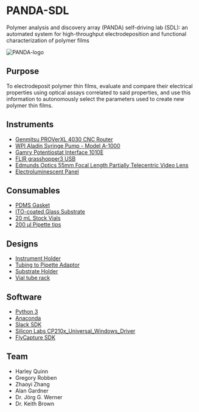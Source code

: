 # PANDA-SDL
Polymer analysis and discovery array (PANDA) self-driving lab (SDL): an automated system for high-throughput electrodeposition and functional characterization of polymer films

![PANDA-logo](https://github.com/BU-KABlab/PANDA-SDL/blob/2c1d91d546d233a9af88f7912e32f243253305e5/PANDAlogo.png)
## Purpose
To electrodeposit polymer thin films, evaluate and compare their electrical properties using optical assays correlated to said properties, and use this information to autonomously select the parameters used to create new polymer thin films.

## Instruments
* [Genmitsu PROVerXL 4030 CNC Router](https://www.sainsmart.com/products/genmitsu-proverxl-4030-cnc-router-with-carveco-maker-subscription)
* [WPI Aladin Syringe Pump - Model A-1000](https://www.wpiinc.com/var-al1000hp-aladdin-single-syringe-pump-high-pressure)
* [Gamry Potentiostat Interface 1010E](https://www.gamry.com/potentiostats/interface-1010e-potentiostat/)
* [FLIR grasshopper3 USB](https://www.flir.com/products/grasshopper3-usb3/)
* [Edmunds Optics 55mm Focal Length Partially Telecentric Video Lens](https://www.edmundoptics.com/p/55mm-focal-length-partially-telecentric-video-lens/10573/)
* [Electroluminescent Panel](https://www.technolight.com/product/4-x-6-inch-uv-fade-resistant-white-rectangle-electroluminescent-el-light-panel/)

## Consumables
* [PDMS Gasket](https://cad.onshape.com/documents/8f40aa9641f7f1039e816474/w/adf97a8228dac96fc46992ed/e/9cba4213e4509f8c1b8e8175)
* [ITO-coated Glass Substrate]()
* [20 mL Stock Vials](https://www.fishersci.com/shop/products/clear-voa-glass-vials-0-125in-septa/12-100-112)
* [200 µl Pipette tips]()
  
## Designs
* [Instrument Holder](https://cad.onshape.com/documents/c75fe6bc68ee2746309c067f/w/80942d9f5953df01d216df22/e/fce6103128a9bdf7b907dcd4)
* [Tubing to Pipette Adaptor](https://github.com/erasmus95/PANDA-BEAR/blob/main/3d-prints/Adapter_v3_fine.stl)
* [Substrate Holder](https://cad.onshape.com/documents/ccde1516ba2f6a9f288ba4a5/w/6078df451920f962c99dc5d0/e/e23eb57422b3a293c7468839)
* [Vial tube rack](https://github.com/erasmus95/PANDA-BEAR/blob/main/3d-prints/TubeRack_2mLx10_v1_scaled.stl)

## Software
* [Python 3](https://www.python.org/)
* [Anaconda](https://www.anaconda.com/)
* [Slack SDK](https://slack.dev/python-slack-sdk/)
* [Silicon Labs CP210x_Universal_Windows_Driver](https://www.silabs.com/developers/usb-to-uart-bridge-vcp-drivers?tab=downloads)
* [FlyCapture SDK](https://www.flir.com/products/flycapture-sdk/)


## Team
* Harley Quinn
* Gregory Robben
* Zhaoyi Zhang
* Alan Gardner
* Dr. Jörg G. Werner
* Dr. Keith Brown
